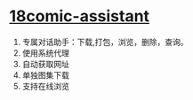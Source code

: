 # [18comic-assistant](https://idoly.github.io/18comic-assistant/)

1. 专属对话助手：下载,打包，浏览，删除，查询。
2. 使用系统代理
3. 自动获取网址
4. 单独图集下载
5. 支持在线浏览

